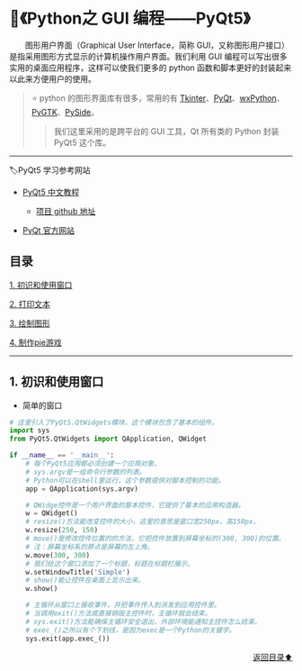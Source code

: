 # 💬《Python之 GUI 编程——PyQt5》
&emsp;&emsp;图形用户界面（Graphical User Interface，简称 GUI，又称图形用户接口）是指采用图形方式显示的计算机操作用户界面。我们利用 GUI 编程可以写出很多实用的桌面应用程序，这样可以使我们更多的 python 函数和脚本更好的封装起来以此来方便用户的使用。

> ⭐ python 的图形界面库有很多，常用的有 [Tkinter](#welcome)、[PyQt](#welcome)、[wxPython](#welcome)、[PyGTK](#welcome)、[PySide](#welcome)。
>> 我们这里采用的是跨平台的 GUI 工具，Qt 所有类的 Python 封装 PyQt5 这个库。

---

🏷PyQt5 学习参考网站
+ [PyQt5 中文教程](https://maicss.gitbooks.io/pyqt5/content/)

    - [项目 github 地址](https://github.com/maicss/PyQt5-Chinese-tutorial)
    
+ [PyQt 官方网站](https://riverbankcomputing.com/news)

## 目录
[1. 初识和使用窗口](#1-初识和使用窗口)

[2. 打印文本](#2-打印文本)

[3. 绘制图形](#3-绘制图形)

[4. 制作pie游戏](#4-制作pie游戏)

---

## 1. 初识和使用窗口

+ 简单的窗口

```python
# 这里引入了PyQt5.QtWidgets模块，这个模块包含了基本的组件。
import sys
from PyQt5.QtWidgets import QApplication, QWidget

if __name__ == '__main__':
    # 每个PyQt5应用都必须创建一个应用对象。
    # sys.argv是一组命令行参数的列表。
    # Python可以在shell里运行，这个参数提供对脚本控制的功能。
    app = QApplication(sys.argv)

    # QWidge控件是一个用户界面的基本控件，它提供了基本的应用构造器。
    w = QWidget()
    # resize()方法能改变控件的大小，这里的意思是窗口宽250px，高150px。
    w.resize(250, 150)
    # move()是修改控件位置的的方法，它把控件放置到屏幕坐标的(300, 300)的位置。
    # 注：屏幕坐标系的原点是屏幕的左上角。
    w.move(300, 300)
    # 我们给这个窗口添加了一个标题，标题在标题栏展示。
    w.setWindowTitle('Simple')
    # show()能让控件在桌面上显示出来。
    w.show()

    # 主循环从窗口上接收事件，并把事件传入到派发到应用控件里。
    # 当调用exit()方法或直接销毁主控件时，主循环就会结束。
    # sys.exit()方法能确保主循环安全退出，外部环境能通知主控件怎么结束。
    # exec_()之所以有个下划线，是因为exec是一个Python的关键字。
    sys.exit(app.exec_())
```

<div align="right">
    <a href="#目录">返回目录⬆</a>
</div>
